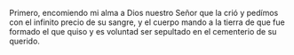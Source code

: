 Primero, encomiendo mi alma a Dios nuestro Señor que la crió y pedímos con el infinito precio de su sangre, y el cuerpo mando a la tierra de que fue formado el que quiso y es voluntad ser sepultado en el cementerio de su querido.
